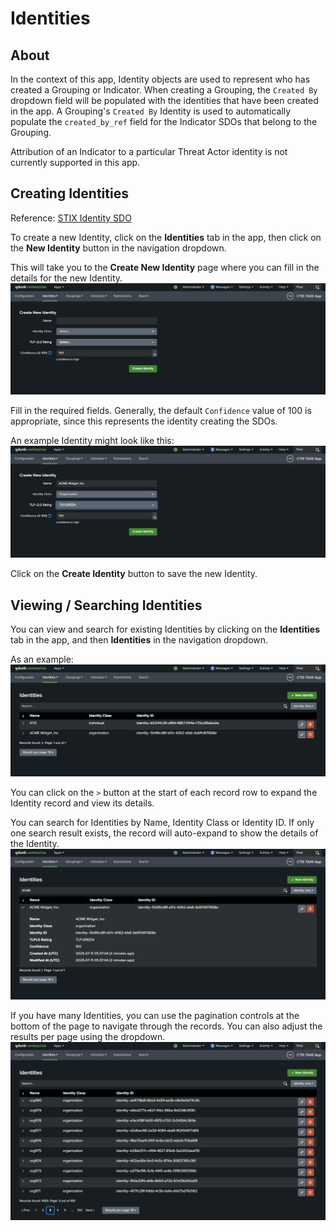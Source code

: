 # Identities
## About
In the context of this app, Identity objects are used to represent who has created a Grouping or Indicator.
When creating a Grouping, the `Created By` dropdown field will be populated with the identities that have been created in the app.
A Grouping's `Created By` Identity is used to automatically populate the `created_by_ref` field for the Indicator SDOs that belong to the Grouping.

Attribution of an Indicator to a particular Threat Actor identity is not currently supported in this app.

## Creating Identities
Reference: [STIX Identity SDO](https://docs.oasis-open.org/cti/stix/v2.1/os/stix-v2.1-os.html#_wh296fiwpklp)


To create a new Identity, click on the **Identities** tab in the app, then click on the **New Identity** button in the navigation dropdown.

This will take you to the **Create New Identity** page where you can fill in the details for the new Identity.
![New Identity Form](../img/new_identity_blank_form.png)

Fill in the required fields.
Generally, the default `Confidence` value of 100 is appropriate, since this represents the identity creating the SDOs.


An example Identity might look like this:
![New Identity Form Example](../img/new_identity_filled_form.png)


Click on the **Create Identity** button to save the new Identity.

## Viewing / Searching Identities
You can view and search for existing Identities by clicking on the **Identities** tab in the app, and then **Identities** in the navigation dropdown.

As an example:
![Identities Page](../img/view_identities.png)

You can click on the `>` button at the start of each record row to expand the Identity record and view its details.

You can search for Identities by Name, Identity Class or Identity ID.
If only one search result exists, the record will auto-expand to show the details of the Identity.
![Identities Search](../img/view_identities_search.png)

If you have many Identities, you can use the pagination controls at the bottom of the page to navigate through the records.
You can also adjust the results per page using the dropdown.
![Pagination Example](../img/view_identities_pagination.png)
